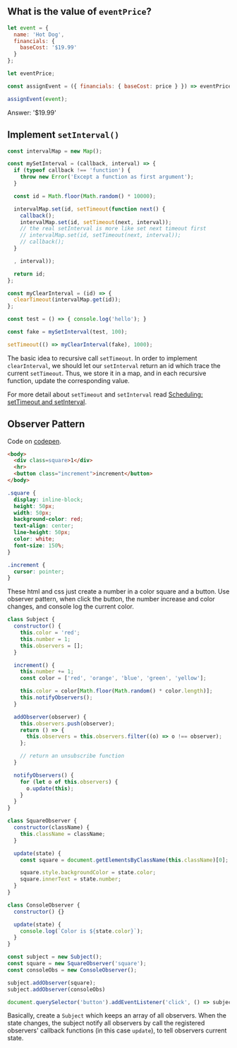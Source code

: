 ## What is the value of `eventPrice`?
```JavaScript
let event = {
  name: 'Hot Dog',
  financials: {
    baseCost: '$19.99'
  }
};

let eventPrice;

const assignEvent = ({ financials: { baseCost: price } }) => eventPrice = price;

assignEvent(event);
```

Answer: '$19.99'

## Implement `setInterval()`
```javascript
const intervalMap = new Map();

const mySetInterval = (callback, interval) => {
  if (typeof callback !== 'function') {
    throw new Error('Except a function as first argument');
  }

  const id = Math.floor(Math.random() * 10000);

  intervalMap.set(id, setTimeout(function next() {
    callback();
    intervalMap.set(id, setTimeout(next, interval));
    // the real setInterval is more like set next timeout first
    // intervalMap.set(id, setTimeout(next, interval));
    // callback();
  }

  , interval));

  return id;
};

const myClearInterval = (id) => {
  clearTimeout(intervalMap.get(id));
};

const test = () => { console.log('hello'); }

const fake = mySetInterval(test, 100);

setTimeout(() => myClearInterval(fake), 1000);
```

The basic idea to recursive call `setTimeout`. In order to implement `clearInterval`, we should let our `setInterval` return an id which trace the current `setTimeout`. Thus, we store it in a map, and in each recursive function, update the corresponding value.

For more detail about `setTimeout` and `setInterval` read [Scheduling: setTimeout and setInterval](https://javascript.info/settimeout-setinterval).

## Observer Pattern
Code on [codepen](https://codepen.io/dingjy94/pen/LorVPV?editors=1111).

```html
<body>
  <div class=square>1</div>
  <hr>
  <button class="increment">increment</button>
</body>
```

```css
.square {
  display: inline-block;
  height: 50px;
  width: 50px;
  background-color: red;
  text-align: center;
  line-height: 50px;
  color: white;
  font-size: 150%;
}

.increment {
  cursor: pointer;
}
```
These html and css just create a number in a color square and a button. Use observer pattern, when click the button, the number increase and color changes, and console log the current color.

```javascript
class Subject {
  constructor() {
    this.color = 'red';
    this.number = 1;
    this.observers = [];
  }

  increment() {
    this.number += 1;
    const color = ['red', 'orange', 'blue', 'green', 'yellow'];

    this.color = color[Math.floor(Math.random() * color.length)];
    this.notifyObservers();
  }

  addObserver(observer) {
    this.observers.push(observer);
    return () => {
      this.observers = this.observers.filter((o) => o !== observer);
    };

    // return an unsubscribe function
  }

  notifyObservers() {
    for (let o of this.observers) {
      o.update(this);
    }
  }
}

class SquareObserver {
  constructor(className) {
    this.className = className;
  }

  update(state) {
    const square = document.getElementsByClassName(this.className)[0];

    square.style.backgroundColor = state.color;
    square.innerText = state.number;
  }
}

class ConsoleObserver {
  constructor() {}

  update(state) {
    console.log(`Color is ${state.color}`);
  }
}

const subject = new Subject();
const square = new SquareObserver('square');
const consoleObs = new ConsoleObserver();

subject.addObserver(square);
subject.addObserver(consoleObs)

document.querySelector('button').addEventListener('click', () => subject.increment()); // be careful the this of event listener will be set to the target element.
```

Basically, create a `Subject` which keeps an array of all observers. When the state changes, the subject notify all observers by call the registered observers' callback functions (in this case `update`), to tell observers current state.
